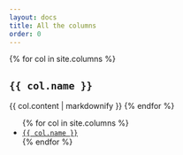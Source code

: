 ```yaml
---
layout: docs
title: All the columns
order: 0
---
```


<div class="row">
  <div class="col-md-9">
      {% for col in site.columns %}
        <h2 id="{{ col.name | slugify }}"><code>{{ col.name }}</code></h2>
        {{ col.content | markdownify }}
      {% endfor %}
  </div>

  <div class="col-md-4 col-lg-3 order-md-first mt-3 mt-md-0">
    <ul class="list list-unstyled">
      {% for col in site.columns %}
        <li><a href="#{{ col.name | slugify }}"><code>{{ col.name }}</code></a></li>
      {% endfor %}
    </ul>
  </div>
</div>

